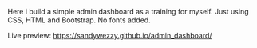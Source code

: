 Here i build a simple admin dashboard as a training for myself. Just using CSS, HTML and Bootstrap. No fonts added.

Live preview: 
https://sandywezzy.github.io/admin_dashboard/
